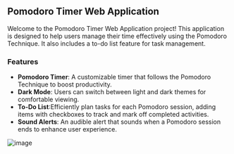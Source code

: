 ## Pomodoro Timer Web Application

Welcome to the Pomodoro Timer Web Application project! This application is designed to help users manage their time effectively using the Pomodoro Technique. It also includes a to-do list feature for task management.

### Features
- **Pomodoro Timer**: A customizable timer that follows the Pomodoro Technique to boost productivity.
- **Dark Mode**: Users can switch between light and dark themes for comfortable viewing.
- **To-Do List**:Efficiently plan tasks for each Pomodoro session, adding items with checkboxes to track and mark off completed activities.
- **Sound Alerts**: An audible alert that sounds when a Pomodoro session ends to enhance user experience.


![image](https://github.com/Niimraa/Pomodoro-Website/assets/133609979/bdca9997-d14e-4f58-9f48-72a6c6b542a5)

